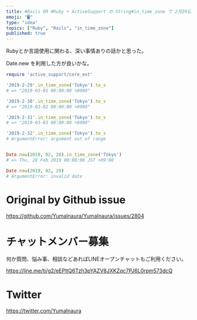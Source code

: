 ```yaml
---
title: #Rails OR #Ruby + ActiveSupport の String#in_time_zone で 2月29日 30日 31日 
emoji: "🖥"
type: "idea"
topics: ["Ruby", "Rails", "in_time_zone"]
published: true
---
```


Rubyとか言語使用に関わる、深い事情ありの話かと思った。

Date.new を利用した方が良いかな。

```rb
require 'active_support/core_ext'

'2019-2-29'.in_time_zone('Tokyo').to_s
# => "2019-03-01 00:00:00 +0900"

'2019-2-30'.in_time_zone('Tokyo').to_s
# => "2019-03-02 00:00:00 +0900"

'2019-2-31'.in_time_zone('Tokyo').to_s
# => "2019-03-03 00:00:00 +0900"

'2019-2-32'.in_time_zone('Tokyo').to_s
# ArgumentError: argument out of range


Date.new(2019, 02, 28).in_time_zone('Tokyo')
# => Thu, 28 Feb 2019 00:00:00 JST +09:00

Date.new(2019, 02, 29)
# ArgumentError: invalid date
```



# Original by Github issue

https://github.com/YumaInaura/YumaInaura/issues/2804








<!-- Update From Qiita API -->

# チャットメンバー募集


何か質問、悩み事、相談などあればLINEオープンチャットもご利用ください。

https://line.me/ti/g2/eEPltQ6Tzh3pYAZV8JXKZqc7PJ6L0rpm573dcQ





# Twitter


https://twitter.com/YumaInaura


<!-- Update From Qiita API -->


